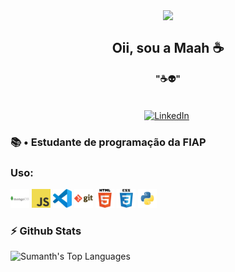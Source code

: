 <p align="center">
    <img 
      src="https://i.gifer.com/fyrW.gif"
      align="center" 
      height="200" 
      width="auto" 
    >
  <p/>
  <p>
    <h2 align="center"><b>Oii, sou a Maah ☕</b></h2>
  </p>
  <p>
    <h4 align="center"><b>"☕👽"</b></h4>
  </p>
  <p align="center">
  <br>
  <a href="https://www.linkedin.com/in/marcela-torro-b98a50237/"><img src="https://img.shields.io/badge/linkedin-%230077B5.svg?&style=for-the-badge&logo=linkedin&logoColor=white" alt="LinkedIn" /></a>&nbsp;
  </p>
  
  ### 📚 • Estudante de programação da FIAP
  
  ### Uso: 
  <code><img height="30" src="https://raw.githubusercontent.com/github/explore/80688e429a7d4ef2fca1e82350fe8e3517d3494d/topics/mongodb/mongodb.png"></code>
  <code><img height="30" src="https://raw.githubusercontent.com/github/explore/80688e429a7d4ef2fca1e82350fe8e3517d3494d/topics/javascript/javascript.png"></code>
  <code><img height="30" src="https://raw.githubusercontent.com/github/explore/80688e429a7d4ef2fca1e82350fe8e3517d3494d/topics/visual-studio-code/visual-studio-code.png"></code>
  <code><img height="30" src="https://raw.githubusercontent.com/github/explore/80688e429a7d4ef2fca1e82350fe8e3517d3494d/topics/git/git.png"></code>
  <code><img height="30" src="https://raw.githubusercontent.com/github/explore/80688e429a7d4ef2fca1e82350fe8e3517d3494d/topics/html/html.png"></code>
  <code><img height="30" src="https://raw.githubusercontent.com/github/explore/80688e429a7d4ef2fca1e82350fe8e3517d3494d/topics/css/css.png"></code>
  <code><img height="30" src="https://raw.githubusercontent.com/github/explore/80688e429a7d4ef2fca1e82350fe8e3517d3494d/topics/python/python.png"></code>
  
  ### :zap: Github Stats
    
  <img src="https://github-readme-stats.sumanth-talluri.vercel.app/api/top-langs/?username=Maahtoro&show_icons=true&hide_border=true&theme=radical" width="37%" alt="Sumanth's Top Languages">
